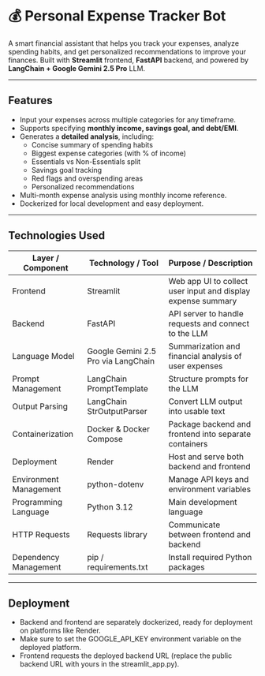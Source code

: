 # 💰 Personal Expense Tracker Bot

A smart financial assistant that helps you track your expenses, analyze spending habits, and get personalized recommendations to improve your finances. Built with **Streamlit** frontend, **FastAPI** backend, and powered by **LangChain + Google Gemini 2.5 Pro** LLM.

---

## Features

- Input your expenses across multiple categories for any timeframe.
- Supports specifying **monthly income, savings goal, and debt/EMI**.
- Generates a **detailed analysis**, including:
  - Concise summary of spending habits
  - Biggest expense categories (with % of income)
  - Essentials vs Non-Essentials split
  - Savings goal tracking
  - Red flags and overspending areas
  - Personalized recommendations
- Multi-month expense analysis using monthly income reference.
- Dockerized for local development and easy deployment.

---

## Technologies Used

| Layer / Component       | Technology / Tool                 | Purpose / Description                                         |
|------------------------|----------------------------------|---------------------------------------------------------------|
| Frontend               | Streamlit                        | Web app UI to collect user input and display expense summary |
| Backend                | FastAPI                          | API server to handle requests and connect to the LLM         |
| Language Model         | Google Gemini 2.5 Pro via LangChain | Summarization and financial analysis of user expenses       |
| Prompt Management      | LangChain PromptTemplate         | Structure prompts for the LLM                                 |
| Output Parsing         | LangChain StrOutputParser        | Convert LLM output into usable text                           |
| Containerization       | Docker & Docker Compose          | Package backend and frontend into separate containers        |
| Deployment             | Render                           | Host and serve both backend and frontend                     |
| Environment Management | python-dotenv                    | Manage API keys and environment variables                    |
| Programming Language   | Python 3.12                      | Main development language                                     |
| HTTP Requests          | Requests library                  | Communicate between frontend and backend                     |
| Dependency Management  | pip / requirements.txt           | Install required Python packages                              |

---

## Deployment
- Backend and frontend are separately dockerized, ready for deployment on platforms like Render.
- Make sure to set the GOOGLE_API_KEY environment variable on the deployed platform.
- Frontend requests the deployed backend URL (replace the public backend URL with yours in the streamlit_app.py).
